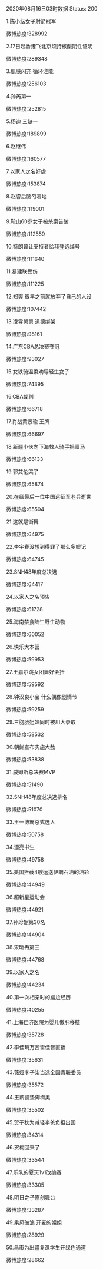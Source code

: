 2020年08月16日03时数据
Status: 200

1.陈小纭女子射箭冠军

微博热度:328992

2.17日起香港飞北京须持核酸阴性证明

微博热度:289348

3.肌肤闪充 循环注能

微博热度:256103

4.孙芮第一

微博热度:252815

5.杨迪 三缺一

微博热度:189899

6.赵继伟

微博热度:160577

7.以家人之名好虐

微博热度:153874

8.赵睿后脑勺着地

微博热度:119001

9.鞍山60岁女子被杀案告破

微博热度:112559

10.特朗普让支持者给拜登选绰号

微博热度:111640

11.易建联受伤

微博热度:111225

12.郑爽 很早之前就放弃了自己的人设

微博热度:107442

13.凌霄舅舅 道德绑架

微博热度:98161

14.广东CBA总决赛夺冠

微博热度:93027

15.女铁骑温柔劝导轻生女子

微博热度:74395

16.CBA裁判

微博热度:66718

17.肖战黄景瑜 王牌

微博热度:66697

18.新疆小伙向下海救人骑手捐赠马

微博热度:66133

19.郭艾伦哭了

微博热度:65874

20.在缅最后一位中国远征军老兵逝世

微博热度:65504

21.这就是街舞

微博热度:64975

22.李宇春没想到得罪了那么多娱记

微博热度:64745

23.SNH48年度总决选

微博热度:64417

24.以家人之名预告

微博热度:61728

25.海南禁食陆生野生动物

微博热度:60052

26.快乐大本营

微博热度:59953

27.王嘉尔跳女团舞好会扭

微博热度:59592

28.钟汉良小宝 什么偶像剧情节

微博热度:59259

29.三胞胎姐妹同时被川大录取

微博热度:58532

30.朝鲜宣布实施大赦

微博热度:53838

31.威姆斯总决赛MVP

微博热度:51490

32.SNH48年度总决选排名

微博热度:51070

33.王一博霸总式选人

微博热度:50758

34.漂亮书生

微博热度:49758

35.美国拦截4艘运送伊朗石油的油轮

微博热度:44949

36.超新星运动会

微博热度:44921

37.孙珍妮第30名

微博热度:44904

38.宋昕冉第三

微博热度:44768

39.以家人之名

微博热度:44234

40.第一次相亲时的尴尬经历

微博热度:40255

41.上海仁济医院为婴儿做肝移植

微博热度:35728

42.李佳琦万茜雷佳音直播

微博热度:35631

43.薇娅李子柒当选全国青联委员

微博热度:35572

44.王薪凯垫脚梅奥

微博热度:35502

45.贺子秋为减轻李爸负担出国

微博热度:34314

46.贺梅回来了

微博热度:33544

47.乐队的夏天1v1改编赛

微博热度:33305

48.明日之子原创舞台

微博热度:33287

49.乘风破浪 开麦的姐姐

微博热度:28929

50.乌市为出疆复课学生开绿色通道

微博热度:28662

